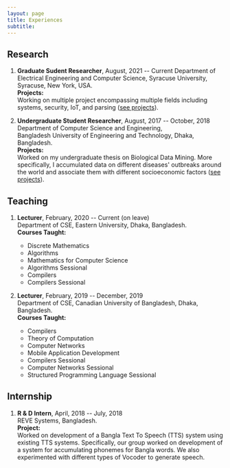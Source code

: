 ```yaml
---
layout: page
title: Experiences 
subtitle:
---
```


## Research
1. **Graduate Sudent Researcher**, August, 2021 -- Current
   Department of Electrical Engineering and Computer Science,
   Syracuse University, Syracuse, New York, USA.  
   **Projects:**  
   Working on multiple project encompassing multiple fields including systems, security, IoT, and parsing (<a href="/projects">see projects</a>).

2. **Undergraduate Student Researcher**, August, 2017 -- October, 2018    
   Department of Computer Science and Engineering,  
   Bangladesh University of Engineering and Technology, Dhaka, Bangladesh.  
   **Projects:**  
   Worked on my undergraduate thesis on Biological Data Mining. More specifically, I accumulated data on different diseases' outbreaks around the world and associate them with different socioeconomic factors (<a href="/projects">see projects</a>).


## Teaching  
1. **Lecturer**, February, 2020 -- Current (on leave)  
   Department of CSE, Eastern University, Dhaka, Bangladesh.  
   **Courses Taught:**  
      + Discrete Mathematics
      + Algorithms
      + Mathematics for Computer Science
      + Algorithms Sessional
      + Compilers
      + Compilers Sessional

2. **Lecturer**, February, 2019 -- December, 2019  
   Department of CSE, Canadian University of Bangladesh, Dhaka, Bangladesh.  
   **Courses Taught:**  
      + Compilers  
      + Theory of Computation
      + Computer Networks
      + Mobile Application Development
      + Compilers Sessional
      + Computer Networks Sessional
      + Structured Programming Language Sessional

<!--     
3. **Private Tutor**, July, 2014 -- December, 2018  
   **Courses Taught:**  
      + Undergraduate C/C++
      + Undergraduate Java 
      + Undergraduate Android Development
      + HSC Physics 
      + HSC Chemistry
      + HSC Mathematics
      + SSC Physics
      + SSC Chemistry
      + SSC Mathematics
      + SSC Higher Mathematics   -->

## Internship  

1. **R & D Intern**, April, 2018 -- July, 2018  
   REVE Systems, Bangladesh.  
   **Project:**  
   Worked on development of a Bangla Text To Speech (TTS) system using existing TTS systems.
   Specifically, our group worked on development of a system for accumulating phonemes for 
   Bangla words. We also experimented with different types of Vocoder to generate speech.